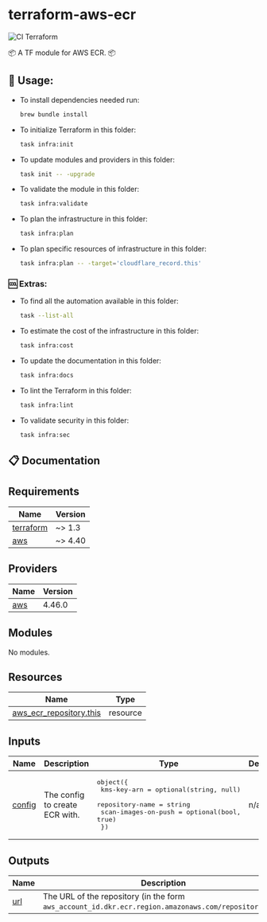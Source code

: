 # terraform-aws-ecr

![CI Terraform](https://github.com/benniemosher-dev/terraform-aws-ecr/actions/workflows/ci-terraform.yml/badge.svg)

📦 A TF module for AWS ECR. 📦

## 📜 Usage:

- To install dependencies needed run:
  ```bash
  brew bundle install
  ```
- To initialize Terraform in this folder:
  ```bash
  task infra:init
  ```
- To update modules and providers in this folder:
  ```bash
  task init -- -upgrade
  ```
- To validate the module in this folder:
  ```bash
  task infra:validate
  ```
- To plan the infrastructure in this folder:
  ```bash
  task infra:plan
  ```
- To plan specific resources of infrastructure in this folder:
  ```bash
  task infra:plan -- -target='cloudflare_record.this'
  ```

### 🆒 Extras:

- To find all the automation available in this folder:
  ```bash
  task --list-all
  ```
- To estimate the cost of the infrastructure in this folder:
  ```bash
  task infra:cost
  ```
- To update the documentation in this folder:
  ```bash
  task infra:docs
  ```
- To lint the Terraform in this folder:
  ```bash
  task infra:lint
  ```
- To validate security in this folder:
  ```bash
  task infra:sec
  ```

## 📋 Documentation

<!-- BEGIN_TF_DOCS -->
## Requirements

| Name | Version |
|------|---------|
| <a name="requirement_terraform"></a> [terraform](#requirement\_terraform) | ~> 1.3 |
| <a name="requirement_aws"></a> [aws](#requirement\_aws) | ~> 4.40 |

## Providers

| Name | Version |
|------|---------|
| <a name="provider_aws"></a> [aws](#provider\_aws) | 4.46.0 |

## Modules

No modules.

## Resources

| Name | Type |
|------|------|
| [aws_ecr_repository.this](https://registry.terraform.io/providers/hashicorp/aws/latest/docs/resources/ecr_repository) | resource |

## Inputs

| Name | Description | Type | Default | Required |
|------|-------------|------|---------|:--------:|
| <a name="input_config"></a> [config](#input\_config) | The config to create ECR with. | <pre>object({<br>    kms-key-arn         = optional(string, null)<br>    repository-name     = string<br>    scan-images-on-push = optional(bool, true)<br>  })</pre> | n/a | yes |

## Outputs

| Name | Description |
|------|-------------|
| <a name="output_url"></a> [url](#output\_url) | The URL of the repository (in the form `aws_account_id.dkr.ecr.region.amazonaws.com/repositoryName`). |
<!-- END_TF_DOCS -->
